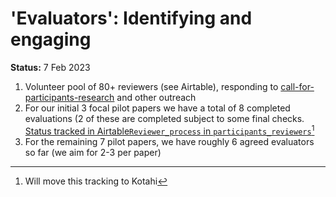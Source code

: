 # 'Evaluators': Identifying and engaging

**Status:** 7 Feb 2023

1. Volunteer pool of 80+ reviewers (see Airtable), responding to [call-for-participants-research](../readme/call-for-participants-research/ "mention") and other outreach
2. For our initial 3 focal pilot papers we have a total of 8 completed evaluations (2 of these are completed subject to some final checks.  [Status tracked in Airtable`Reviewer_process` in `participants_reviewers`](#user-content-fn-1)[^1]
3. For the remaining 7 pilot papers, we have roughly 6 agreed evaluators so far (we aim for 2-3 per paper)





[^1]: Will move this tracking to Kotahi
